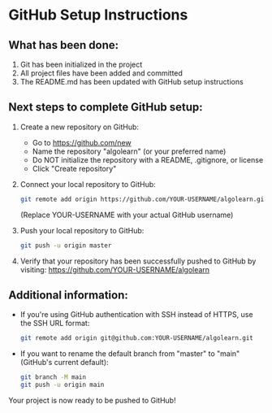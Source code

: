 # GitHub Setup Instructions

## What has been done:

1. Git has been initialized in the project
2. All project files have been added and committed
3. The README.md has been updated with GitHub setup instructions

## Next steps to complete GitHub setup:

1. Create a new repository on GitHub:
   - Go to https://github.com/new
   - Name the repository "algolearn" (or your preferred name)
   - Do NOT initialize the repository with a README, .gitignore, or license
   - Click "Create repository"

2. Connect your local repository to GitHub:
   ```sh
   git remote add origin https://github.com/YOUR-USERNAME/algolearn.git
   ```
   (Replace YOUR-USERNAME with your actual GitHub username)

3. Push your local repository to GitHub:
   ```sh
   git push -u origin master
   ```

4. Verify that your repository has been successfully pushed to GitHub by visiting:
   https://github.com/YOUR-USERNAME/algolearn

## Additional information:

- If you're using GitHub authentication with SSH instead of HTTPS, use the SSH URL format:
  ```sh
  git remote add origin git@github.com:YOUR-USERNAME/algolearn.git
  ```

- If you want to rename the default branch from "master" to "main" (GitHub's current default):
  ```sh
  git branch -M main
  git push -u origin main
  ```

Your project is now ready to be pushed to GitHub!